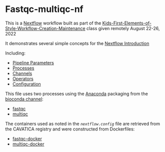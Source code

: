 # Fastqc-multiqc-nf

This is a [Nextflow](https://nextflow.io) workflow built as part of the [Kids-First-Elements-of-Style-Workflow-Creation-Maintenance](https://github.com/NIH-NICHD/Kids-First-Elements-of-Style-Workflow-Creation-Maintenance/blob/main/README.md) class given remotely August 22-26, 2022

It demonstrates several simple concepts for the [Nextflow Introduction](https://github.com/NIH-NICHD/Kids-First-Elements-of-Style-Workflow-Creation-Maintenance/blob/main/classes/Building-A-Nextflow-Script/README.md#session-1-nextflow)

Including:
* [Pipeline Parameters](https://www.nextflow.io/docs/latest/getstarted.html?highlight=parameters#pipeline-parameters)
* [Processes](https://www.nextflow.io/docs/latest/process.html)
* [Channels](https://www.nextflow.io/docs/latest/channel.html)
* [Operators](https://www.nextflow.io/docs/latest/operator.html)
* [Configuration](https://www.nextflow.io/docs/latest/config.html)

This file uses two processes using the [Anaconda](anaconda.org) packaging from the [bioconda channel](https://anaconda.org/bioconda):
* [fastqc](https://anaconda.org/bioconda/fastqc)
* [multiqc](https://anaconda.org/bioconda/multiqc)

The containers used as noted in the *`nextflow.config`* file are retrieved from the CAVATICA registry and were constructed from Dockerfiles:
* [fastqc-docker](https://github.com/adeslatt/fastqc-docker)
* [multiqc-docker](https://github.com/adeslatt/multiqc-docker)
